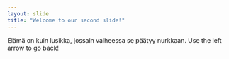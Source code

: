 ```yaml
---
layout: slide
title: "Welcome to our second slide!"
---
```

Elämä on kuin lusikka, jossain vaiheessa se päätyy nurkkaan.
Use the left arrow to go back!
